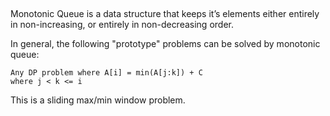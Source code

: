 
##

Monotonic Queue is a data structure that keeps it’s elements either entirely in non-increasing, or entirely in non-decreasing order.

In general, the following "prototype" problems can be solved by monotonic queue:

```
Any DP problem where A[i] = min(A[j:k]) + C 
where j < k <= i
```
This is a sliding max/min window problem.

